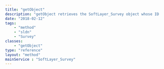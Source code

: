 ```yaml
---
title: "getObject"
description: "getObject retrieves the SoftLayer_Survey object whose ID number corresponds to the ID number of the init parameter passed to the SoftLayer_Survey service. You can only retrieve the survey that your portal user has taken. "
date: "2018-02-12"
tags:
    - "method"
    - "sldn"
    - "Survey"
classes:
    - "getObject"
type: "reference"
layout: "method"
mainService : "SoftLayer_Survey"
---
```

